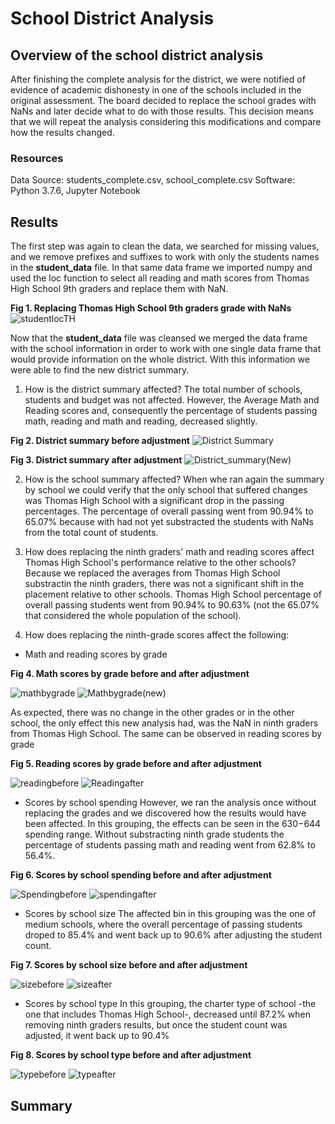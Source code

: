 # School District Analysis

## Overview of the school district analysis
After finishing the complete analysis for the district, we were notified of evidence of academic dishonesty in one of the schools included in the original assessment. The board decided to replace the school grades with NaNs and later decide what to do with those results. This decision means that we will repeat the analysis considering this modifications and compare how the results changed.

### Resources
Data Source: students_complete.csv, school_complete.csv
Software: Python 3.7.6, Jupyter Notebook

## Results
The first step was again to clean the data, we searched for missing values, and we remove prefixes and suffixes to work with only the students names in the **student_data** file.
In that same data frame we imported numpy and used the loc function to select all reading and math scores from Thomas High School 9th graders and replace them with NaN.

**Fig 1. Replacing Thomas High School 9th graders grade with NaNs**
![studentlocTH](https://user-images.githubusercontent.com/22451540/151423061-1d3b2bed-56f4-4336-b574-fee742cbd1a8.PNG)

Now that the **student_data** file was cleansed we merged the data frame with the school information in order to work with one single data frame that would provide information on the whole district. With this information we were able to find the new district summary.


1. How is the district summary affected?
The total number of schools, students and budget was not affected. However, the Average Math and Reading scores and, consequently the percentage of students passing math, reading and math and reading, decreased slightly.


**Fig 2. District summary before adjustment**
![District Summary](https://user-images.githubusercontent.com/22451540/151420442-89921a71-d907-460a-8a0a-1b746bffbec6.PNG)


**Fig 3. District summary after adjustment**
![District_summary(New)](https://user-images.githubusercontent.com/22451540/151419881-5305176a-eea3-44b0-aa7a-ac969506cfa9.PNG)

2. How is the school summary affected?
When whe ran again the summary by school we could verify that the only school that suffered changes was Thomas High School with a significant drop in the passing percentages. The percentage of overall passing went from 90.94% to 65.07% because with had not yet substracted the students with NaNs from the total count of students.
 
3. How does replacing the ninth graders' math and reading scores affect Thomas High School's performance relative to the other schools?
Because we replaced the averages from Thomas High School substractin the ninth graders, there was not a significant shift in the placement relative to other schools. Thomas High School percentage of overall passing students went from 90.94% to 90.63% (not the 65.07% that considered the whole population of the school).

5. How does replacing the ninth-grade scores affect the following:
  - Math and reading scores by grade

**Fig 4. Math scores by grade before and after adjustment**

![mathbygrade](https://user-images.githubusercontent.com/22451540/151428454-b9e12c09-5e4f-474a-8fd4-794ec93e7cc9.PNG) ![Mathbygrade(new)](https://user-images.githubusercontent.com/22451540/151428467-c65b43df-acea-46c1-9eaf-4c99133f1d96.PNG)

As expected, there was no change in the other grades or in the other school, the only effect this new analysis had, was the NaN in ninth graders from Thomas High School. The same can be observed in reading scores by grade

**Fig 5. Reading scores by grade before and after adjustment**

![readingbefore](https://user-images.githubusercontent.com/22451540/151428900-72a0b138-0d97-4009-9db5-8d47d0a5e15b.PNG) ![Readingafter](https://user-images.githubusercontent.com/22451540/151428923-22a1ae3c-16a4-474b-a876-097fc15f98fe.PNG)

  - Scores by school spending
However, we ran the analysis once without replacing the grades and we discovered how the results would have been affected. In this grouping, the effects can be seen in the $630-$644 spending range. Without substracting ninth grade students the percentage of students passing math and reading went from 62.8% to 56.4%. 

**Fig 6. Scores by school spending before and after adjustment**

![Spendingbefore](https://user-images.githubusercontent.com/22451540/151446149-7be5208a-dde0-4c9b-96ab-062a993aedde.PNG) 
![spendingafter](https://user-images.githubusercontent.com/22451540/151446159-d096b89c-64a1-4717-8e2d-ddbc13a31b59.PNG)

  - Scores by school size
The affected bin in this grouping was the one of medium schools, where the overall percentage of passing students droped to 85.4% and went back up to 90.6% after adjusting the student count.

**Fig 7. Scores by school size before and after adjustment**

![sizebefore](https://user-images.githubusercontent.com/22451540/151446236-8ba18358-a79f-43cd-ab31-6bc6fe52a590.PNG)
![sizeafter](https://user-images.githubusercontent.com/22451540/151446252-6e41ae1c-6697-4939-899c-1265d977429d.PNG)


  - Scores by school type
In this grouping, the charter type of school -the one that includes Thomas High School-, decreased until 87.2% when removing ninth graders results, but once the student count was adjusted, it went back up to 90.4%
 
**Fig 8. Scores by school type before and after adjustment**

![typebefore](https://user-images.githubusercontent.com/22451540/151446291-01591634-82b4-4415-b0d0-cd788460e44d.PNG)
![typeafter](https://user-images.githubusercontent.com/22451540/151446298-f8950c07-165b-4ae8-9670-fb2a0f0e45aa.PNG)


## Summary
